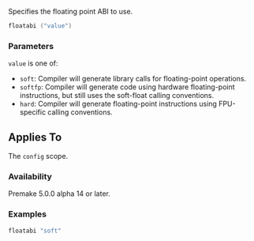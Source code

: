 Specifies the floating point ABI to use.

```lua
floatabi ("value")
```

### Parameters ###

`value` is one of:

* `soft`: Compiler will generate library calls for floating-point operations.
* `softfp`: Compiler will generate code using hardware floating-point instructions, but still uses the soft-float calling conventions.
* `hard`: Compiler will generate floating-point instructions using FPU-specific calling conventions.

## Applies To ###

The `config` scope.

### Availability ###

Premake 5.0.0 alpha 14 or later.

### Examples ###

```lua
floatabi "soft"
```


